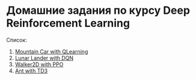 # Домашние задания по курсу Deep Reinforcement Learning

Список:

1. [Mountain Car with QLearning](https://github.com/dsashulya/RL.HSE/tree/main/1.QLearning)
2. [Lunar Lander with DQN](https://github.com/dsashulya/RL.HSE/tree/main/2.DQN)
3. [Walker2D with PPO](https://github.com/dsashulya/RL.HSE/tree/main/3.PPO)
4. [Ant with TD3](https://github.com/dsashulya/RL.HSE/tree/main/4.TD3)
